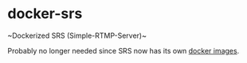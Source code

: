 # docker-srs
~Dockerized SRS (Simple-RTMP-Server)~

Probably no longer needed since SRS now has its own [docker images](https://github.com/ossrs/srs-docker).
